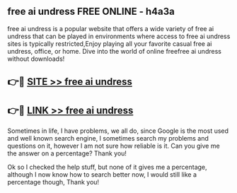 ## free ai undress FREE ONLINE - h4a3a

free ai undress is a popular website that offers a wide variety of free ai undress that can be played in environments where access to free ai undress sites is typically restricted,Enjoy playing all your favorite casual free ai undress, office, or home. Dive into the world of online freefree ai undress without downloads!

## 👉🔴 [SITE >> free ai undress](http://news.freeplayer.one?title=free_ai_undress&ref=FRRE)

## 👉🔴 [LINK >> free ai undress](http://news.freeplayer.one?title=free_ai_undress&ref=FREE)

Sometimes in life, I have problems, we all do, since Google is the most used and well known search engine, I sometimes search my problems and questions on it, however I am not sure how reliable is it. Can you give me the answer on a percentage? Thank you!

Ok so I checked the help stuff, but none of it gives me a percentage, although I now know how to search better now, I would still like a percentage though, Thank you!